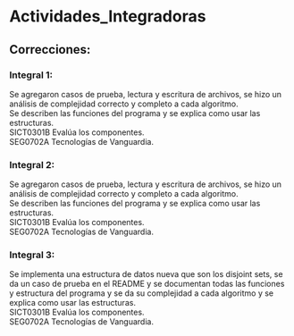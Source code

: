 # Actividades_Integradoras

## Correcciones:
### Integral 1:
Se agregaron casos de prueba, lectura y escritura de archivos, se hizo un análisis de complejidad correcto y completo a cada algoritmo.\
Se describen las funciones del programa y se explica como usar las estructuras.\
SICT0301B Evalúa los componentes.\
SEG0702A Tecnologías de Vanguardia.
### Integral 2:
Se agregaron casos de prueba, lectura y escritura de archivos, se hizo un análisis de complejidad correcto y completo a cada algoritmo.\
Se describen las funciones del programa y se explica como usar las estructuras.\
SICT0301B Evalúa los componentes.\
SEG0702A Tecnologías de Vanguardia.
### Integral 3:
Se implementa una estructura de datos nueva que son los disjoint sets, se da un caso de prueba en el README y se documentan todas las funciones 
y estructura del programa y se da su complejidad a cada algoritmo y se explica como usar las estructuras.\
SICT0301B Evalúa los componentes.\
SEG0702A Tecnologías de Vanguardia.
